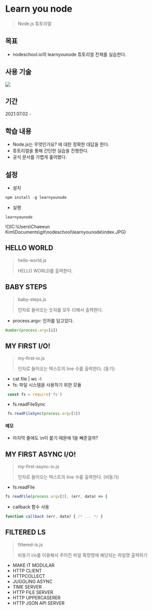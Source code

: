 # Learn you node

> Node.js 튜토리얼



## 목표

* nodeschool.io의 learnyounode 튜토리얼 전체를 실습한다.





## 사용 기술

 <img src="https://img.shields.io/badge/-javascript-%23F7DF1E?style=flat-square&logo=javascript&logoColor=black"/>





## 기간

2021.07.02 - 





## 학습 내용

* Node.js는 무엇인가요? 에 대한 정확한 대답을 한다.
* 튜토리얼을 통해 간단한 실습을 진행한다.
* 공식 문서를 가볍게 훑어봤다.





## 설정

* 설치

```
npm install -g learnyounode
```

* 실행

```
learnyounode
```

![](C:\Users\Chaeeun Kim\Documents\git\nodeschool\learnyounode\index.JPG)







## HELLO WORLD

> hello-world.js
>
> HELLO WORLD를 출력한다.



## BABY STEPS

> baby-steps.js
>
> 인자로 들어오는 숫자를 모두 더해서 출력한다.

* process.argv: 인자를 담고있다.

```js
Number(process.argv[i])
```



## MY FIRST I/O!

> my-first-io.js
>
> 인자로 들어오는 텍스트의 line 수를 출력한다. (동기)

* cat file | wc -l
* fs: 파일 시스템을 사용하기 위한 모듈

```js
 const fs = require('fs')
```

* fs.readFileSync

```js
 fs.readFileSync(process.argv[2])
```



#### 메모

* 마지막 줄에도 \n이 붙기 때문에 1을 빼준걸까?



## MY FIRST ASYNC I/O!

> my-first-async-io.js
>
> 인자로 들어오는 텍스트의 line 수를 출력한다. (비동기)

* fs.readFile

```js
fs.readFile(process.argv[2], (err, data) => {
```



* callback 함수 사용

```js
function callback (err, data) { /* ... */ }
```



## FILTERED LS

> filtered-ls.js
>
> 비동기 i/o를 이용해서 주어진 파일 확장명에 해당되는 파일명 출력하기







* MAKE IT MODULAR
* HTTP CLIENT
* HTTPCOLLECT
* JUGGLING ASYNC
* TIME SERVER
* HTTP FILE SERVER
* HTTP UPPERCASERER
* HTTP JSON API SERVER
